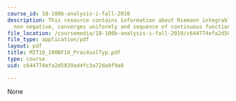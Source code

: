 ```yaml
---
course_id: 18-100b-analysis-i-fall-2010
description: This resource contains information about Riemann integrable, continuous,
  non negative, converges uniformly and sequence of continuous functions.
file_location: /coursemedia/18-100b-analysis-i-fall-2010/c644774efa2d5839ad4fc3a72da9f9a0_MIT18_100BF10_Prac4solTyp.pdf
file_type: application/pdf
layout: pdf
title: MIT18_100BF10_Prac4solTyp.pdf
type: course
uid: c644774efa2d5839ad4fc3a72da9f9a0

---
```

None
